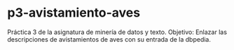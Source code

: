 # p3-avistamiento-aves
Práctica 3 de la asignatura de minería de datos y texto. Objetivo: Enlazar las descripciones de avistamientos de aves con su entrada de la dbpedia.
